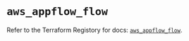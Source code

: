 # `aws_appflow_flow`

Refer to the Terraform Registory for docs: [`aws_appflow_flow`](https://registry.terraform.io/providers/hashicorp/aws/4.63.0/docs/resources/appflow_flow).
